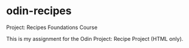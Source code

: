 # odin-recipes
Project: Recipes
Foundations Course

This is my assignment for the Odin Project: Recipe Project (HTML only).